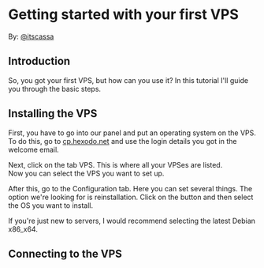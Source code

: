 # Getting started with your first VPS
By: [@itscassa](http://github.com/itscassa)  

## Introduction
So, you got your first VPS, but how can you use it? In this tutorial I'll guide you through the basic steps.

## Installing the VPS
First, you have to go into our panel and put an operating system on the VPS.
To do this, go to [cp.hexodo.net](http://cp.hexodo.net) and use the login details you got in the welcome email.

Next, click on the tab VPS. This is where all your VPSes are listed.  
Now you can select the VPS you want to set up.

After this, go to the Configuration tab. Here you can set several things. The option we're looking for is reinstallation. Click on the button and then select the OS you want to install.

If you're just new to servers, I would recommend selecting the latest Debian x86_x64.

## Connecting to the VPS
